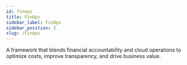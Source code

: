```yaml
---
id: finops
title: FinOps
sidebar_label: FinOps
sidebar_position: 2
slug: /finops
---
```


A framework that blends financial accountability and cloud operations to optimize costs, improve transparency, and drive business value.